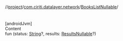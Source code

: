 //[project](../../index.md)/[com.ciriti.datalayer.network](../index.md)/[BooksListNullable](index.md)/[<init>](-init-.md)



# <init>  
[androidJvm]  
Content  
fun [<init>](-init-.md)(status: [String](https://kotlinlang.org/api/latest/jvm/stdlib/kotlin/-string/index.html)?, results: [ResultsNullable](../-results-nullable/index.md)?)  



